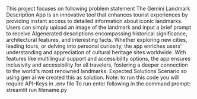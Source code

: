 This project focuses on following problem statement
The Gemini Landmark Description App is an innovative tool that enhances tourist experiences by providing instant access to detailed information about iconic landmarks. Users can simply upload an image of the landmark and input a brief prompt to receive AIgenerated descriptions encompassing historical significance, architectural features, and interesting facts. Whether exploring new cities, leading tours, or delving into personal curiosity, the app enriches users' understanding and appreciation of cultural heritage sites worldwide. With features like multilingual support and accessibility options, the app ensures inclusivity and accessibility for all travelers, fostering a deeper connection to the world's most renowned landmarks.
Expected Solutions	Scenario
so using gen ai we created this as solution.
Note: to run this code you will require API-Keys in .env file
To run enter following in the command prompt:
streamlit run filename.py
